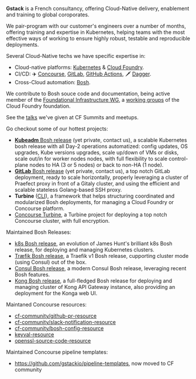 **Gstack** is a French consultancy, offering Cloud-Native delivery, enablement
and training to global coroporates.

We pair-program with our customer's engineers over a number of months,
offering training and expertise in Kubernetes, helping teams with the most
effective ways of working to ensure highly robust, testable and reproducible
deployments.

Several Cloud-Native techs we have specific expertise in:

- Cloud-native platforms: [Kubernetes][k8s] & [Cloud Foundry][cf].
- CI/CD: ✈️ [Concourse][concourse], [GitLab][gitlab], [GitHub Actions][gh_actions],
  🗡️ [Dagger][dagger].
- Cross-Cloud automation: [Bosh][bosh].

We contribute to Bosh souce code and documentation, being active member of the
[Foundational Infrastructure WG][fiwg], a [working groups][fiwg] of the Cloud
Foundry foundation.

See the [talks][talks] we've given at CF Summits and meetups.

[k8s]: https://kubernetes.io
[cf]: https://www.cloudfoundry.org
[concourse]: https://concourse-ci.org
[gitlab]: https://about.gitlab.com
[gh_actions]: https://github.com/features/actions
[dagger]: https://dagger.io
[bosh]: https://bosh.io

[cf_wg]: https://www.cloudfoundry.org/working-groups/
[fiwg]: https://github.com/cloudfoundry/community/blob/main/toc/working-groups/foundational-infrastructure.md

[talks]: https://github.com/gstackio/.github/blob/main/TALKS.md

Go checkout some of our hottest projects:

- [**Kubeadm** Bosh release][kubeadm_boshrelease] (yet private, contact us), a
  scalable Kubernetes bosh release with all Day-2 operations automatized:
  config updates, OS upgrades, Kube versions upgrades, scale up/down of VMs or
  disks, scale out/in for worker nodes nodes, with full flexibility to scale
  control-plane nodes to HA (3 or 5 nodes) or back to non-HA (1 node).
- [**GitLab** Bosh release][gk_gitlab_boshrelease] (yet private, contact us), a
  top notch GitLab deployment, ready to scale horizontally, properly
  leveraging a cluster of Praefect proxy in front of a Gitaly cluster, and
  using the efficient and scalable stateless Golang-based SSH proxy.
- **Turbine** ([CLI][turbine_cli]), a framework that helps structuring
  coordinated and modularized Bosh deployments, for managing a Cloud Foundry
  or Concourse platform.
- [Concourse Turbine][concourse_turbine], a Turbine project for deploying a
  top notch Concourse cluster, with full encryption.

Maintained Bosh Releases:

- [k8s Bosh release][k8s_boshrelease], an evolution of James Hunt's brilliant
  k8s Bosh release, for deploying and managing Kubernetes clusters.
- [Træfik Bosh release][traefik_boshrelease], a Traefik v1 Bosh release,
  cupporting cluster mode (using Consul) out of the box.
- [Consul Bosh release][gk_consul_boshrelease], a modern Consul Bosh release,
  leveraging recent Bosh features.
- [Kong Bosh release][gk_kong_boshrelease], a full-fledged Bosh release for
  deploying and managing cluster of Kong API Gateway instance, also providing
  an deployment for the Konga web UI.

Maintaned Concourse resources:

- [cf-community/github-pr-resource](https://github.com/cloudfoundry-community/github-pr-resource)
- [cf-community/slack-notification-resource](https://github.com/cloudfoundry-community/slack-notification-resource)
- [cf-community/bosh-config-resource](https://github.com/cloudfoundry-community/bosh-config-resource)
- [keyval-resource](https://github.com/gstackio/keyval-resource)
- [openssl-source-code-resource](https://github.com/gstackio/openssl-source-code-resource)

Maintained Concourse pipeline templates:

- https://github.com/gstackio/pipeline-templates, now moved to CF community

[kubeadm_boshrelease]: https://github.com/gstackio/kubeadm-boshrelease
[gk_gitlab_boshrelease]: https://github.com/gstackio/gk-gitlab-boshrelease
[turbine_cli]: https://github.com/gstackio/turbine-cli
[concourse_turbine]: https://github.com/gstackio/concourse-turbine
[k8s_boshrelease]: https://github.com/gstackio/k8s-boshrelease
[traefik_boshrelease]: https://github.com/gstackio/traefik-boshrelease
[gk_consul_boshrelease]: https://github.com/gstackio/gk-consul-boshrelease
[gk_kong_boshrelease]: https://github.com/gstackio/gk-kong-boshrelease

